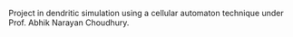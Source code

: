 Project in dendritic simulation using a cellular automaton technique under Prof. Abhik Narayan Choudhury.
